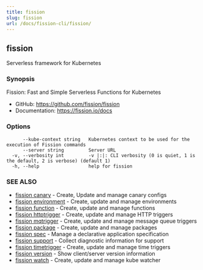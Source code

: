 ```yaml
---
title: fission
slug: fission
url: /docs/fission-cli/fission/
---
```

## fission

Serverless framework for Kubernetes

### Synopsis

Fission: Fast and Simple Serverless Functions for Kubernetes

 * GitHub: https://github.com/fission/fission
 * Documentation: https://fission.io/docs


### Options

```
      --kube-context string   Kubernetes context to be used for the execution of Fission commands
      --server string         Server URL
  -v, --verbosity int         -v |:|: CLI verbosity (0 is quiet, 1 is the default, 2 is verbose) (default 1)
  -h, --help                  help for fission
```

### SEE ALSO

* [fission canary](/docs/fission-cli/fission_canary/)	 - Create, Update and manage canary configs
* [fission environment](/docs/fission-cli/fission_environment/)	 - Create, update and manage environments
* [fission function](/docs/fission-cli/fission_function/)	 - Create, update and manage functions
* [fission httptrigger](/docs/fission-cli/fission_httptrigger/)	 - Create, update and manage HTTP triggers
* [fission mqtrigger](/docs/fission-cli/fission_mqtrigger/)	 - Create, update and manage message queue triggers
* [fission package](/docs/fission-cli/fission_package/)	 - Create, update and manage packages
* [fission spec](/docs/fission-cli/fission_spec/)	 - Manage a declarative application specification
* [fission support](/docs/fission-cli/fission_support/)	 - Collect diagnostic information for support
* [fission timetrigger](/docs/fission-cli/fission_timetrigger/)	 - Create, update and manage time triggers
* [fission version](/docs/fission-cli/fission_version/)	 - Show client/server version information
* [fission watch](/docs/fission-cli/fission_watch/)	 - Create, update and manage kube watcher

